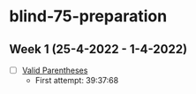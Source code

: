 # blind-75-preparation

## Week 1 (25-4-2022 - 1-4-2022)

- [ ] [Valid Parentheses](https://leetcode.com/problems/valid-parentheses/)
  - First attempt: 39:37:68

